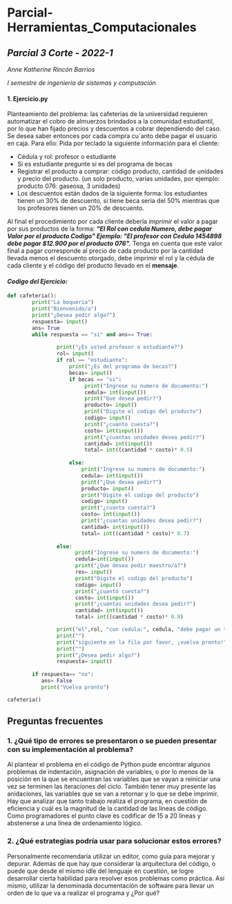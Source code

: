 # Parcial-Herramientas_Computacionales
## **_Parcial 3 Corte - 2022-1_**  

_Anne Katherine Rincón Barrios_  

_I semestre de ingenieria de sistemas y computación_ 
#### 1. **Ejercicio.py**
Planteamiento del problema:
las cafeterias de la universidad requieren automatizar el cobro de almuerzos brindados a la
comunidad estudiantil, por lo que han fijado precios y descuentos a cobrar dependiendo del
caso. Se desea saber entonces por cada compra cu´anto debe pagar el usuario en caja. Para ello:
Pida por teclado la siguiente información para el cliente: 
- Cédula y rol: profesor o estudiante  
- Si es estudiante pregunte si es del programa de becas  
- Registrar el producto a comprar: código producto, cantidad de unidades y precio del producto.
  (un solo producto, varias unidades, por ejemplo: producto 076: gaseosa, 3 unidades)
- Los descuentos están dados de la siguiente forma: los estudiantes tienen un 30% de descuento,
si tiene beca sería del 50% mientras que los profesores tienen un 20% de descuento.  

Al final el procedimiento por cada cliente debería _imprimir_ el valor a pagar por sus productos
de la forma: **_"El Rol con cedula Numero, debe pagar Valor por el producto Codigo"
Ejemplo: "El profesor con Cedula 1454898 debe pagar $12.900 por el producto 076"._**
Tenga en cuenta que este valor final a pagar corresponde al precio de cada producto por la
cantidad llevada menos el descuento otorgado, debe imprimir el rol y la cédula de cada cliente
y el código del producto llevado en el **mensaje**.

#### _Codigo del Ejercicio:_

```python
def cafeteria():
        print("La boqueria")
        print("Bienvenido/a")
        print("¿Desea pedir algo?")
        respuesta= input()
        ans= True
        while respuesta == "si" and ans== True:
                
                print("¿Es usted profesor o estudiante?")
                rol= input()
                if rol == "estudiante":
                    print("¿Es del programa de becas?")
                    becas= input()
                    if becas == "si":
                         print("Ingrese su numero de documento:")
                         cedula= int(input())
                         print("Que desea pedir?")
                         producto= input()
                         print("Digite el codigo del producto")
                         codigo= input()
                         print("¿cuanto cuesta?")
                         costo= int(input())
                         print("¿cuantas unidades desea pedir?")
                         cantidad= int(input())
                         total= int((cantidad * costo)* 0.5)             
           
                    else:
                        print("Ingrese su numero de documento:")
                        cedula= int(input())
                        print("¿Que desea pedir?")
                        producto= input()
                        print("Digite el codigo del producto")
                        codigo= input()
                        print("¿cuanto cuesta?")
                        costo= int(input())
                        print("¿cuantas unidades desea pedir?")
                        cantidad= int(input())
                        total= int((cantidad * costo)* 0.7)                                      
                        
                else:
                      print("Ingrese su numero de documento:")
                      cedula=int(input())
                      print("¿Que desea pedir maestro/a?")
                      res= input()
                      print("Digite el codigo del producto")
                      codigo= input()
                      print("¿cuanto cuesta?")
                      costo= int(input())
                      print("¿cuantas unidades desea pedir?")
                      cantidad= int(input())
                      total= int((cantidad * costo)* 0.8)

                print("el",rol, "con cedula:", cedula, "debe pagar un total de:", total,"por el producto de codigo:", codigo)
                print("")
                print("siguiente en la fila por favor, ¡vuelva pronto!")
                print("")
                print("¿Desea pedir algo?")
                respuesta= input()                                
                        
        if respuesta== "no":
           ans= False
           print("Vuelva pronto")

cafeteria()

```

## Preguntas frecuentes
### 1. ¿Qué tipo de errores se presentaron o se pueden presentar con su implementación al problema?  
Al plantear el problema en el código de Python pude encontrar algunos problemas de indentación, asignación de variables, o por lo menos de la posición en la que se encuentran las variables que se vayan a reiniciar una vez se terminen las iteraciones del ciclo. También tener muy presente las anidaciones, las variables que se van a retornar y lo que se debe imprimir. Hay que analizar que tanto trabajo realiza el programa, en cuestión de eficiencia y cuál es la magnitud de la cantidad de las líneas de código. Como programadores el punto clave es codificar de 15 a 20 líneas y abstenerse a una línea de ordenamiento lógico.

### 2. ¿Qué estrategias podría usar para solucionar estos errores?  
Personalmente recomendaría utilizar un editor, como guía para mejorar y depurar. Además de que hay que considerar la arquitectura del código, o puede que desde el mismo idle del lenguaje en cuestión, se logre desarrollar cierta habilidad para resolver esos problemas como práctica.  Así mismo, utilizar la denominada documentación de software para llevar un orden de lo que va a realizar el programa y ¿Por qué?
